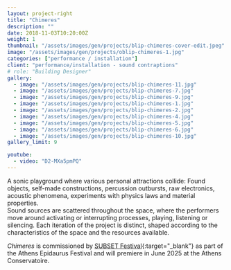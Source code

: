 ```yaml
---
layout: project-right
title: "Chimeres"
description: ""
date: 2018-11-03T10:20:00Z
weight: 1
thumbnail: "/assets/images/gen/projects/blip-chimeres-cover-edit.jpeg"
image: "/assets/images/gen/projects/oblip-chimeres-1.jpg"
categories: ["performance / installation"]
client: "performance/installation - sound contraptions"
# role: "Building Designer"
gallery:
  - image: "/assets/images/gen/projects/blip-chimeres-11.jpg"
  - image: "/assets/images/gen/projects/blip-chimeres-7.jpg"
  - image: "/assets/images/gen/projects/blip-chimeres-9.jpg"
  - image: "/assets/images/gen/projects/blip-chimeres-1.jpg"
  - image: "/assets/images/gen/projects/blip-chimeres-2.jpg"
  - image: "/assets/images/gen/projects/blip-chimeres-4.jpg"
  - image: "/assets/images/gen/projects/blip-chimeres-5.jpg"
  - image: "/assets/images/gen/projects/blip-chimeres-6.jpg"
  - image: "/assets/images/gen/projects/blip-chimeres-10.jpg"
gallery_limit: 9

youtube:
  - video: "D2-MXa5pmPQ"
---
```

<!-- Semi-autonomous instrumental installments consisting of objects, circuits and electronic media are scattered throughout the performance space, creating a dynamic sonic field of forces, each with its own attractors generating their own trajectories.  
The performers are present, improvising with the materials, activating or interrupting processes of sound production, playing with feedback, listening or silencing.  
Sound reveals space while space is becoming sound.  
The audience is invited to observe, listen, experience and engage with the performance on different levels and points of view. -->

A sonic playground where various personal attractions collide: Found objects, self-made constructions, percussion outbursts, raw electronics, acoustic phenomena, experiments with physics laws and material properties.  
Sound sources are scattered throughout the space, where the performers move around activating or interrupting processes, playing, listening or silencing. Each iteration of the project is distinct, shaped according to the characteristics of the space and the resources available.

*Chimeres* is commissioned by [SUBSET Festival](https://aefestival.gr/subset-festival-2025-festival-neas-moysikis/?lang=en){:target="_blank"} as part of the Athens Epidaurus Festival and will premiere in June 2025 at the Athens Conservatoire.


